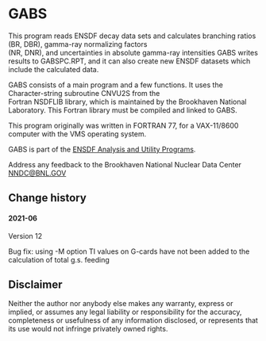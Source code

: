 # GABS

This program reads ENSDF decay data sets and calculates  branching ratios (BR, DBR), gamma-ray normalizing factors     
(NR, DNR), and uncertainties in absolute gamma-ray intensities GABS writes results to GABSPC.RPT, and it can also create   new ENSDF datasets which include the calculated data.  

GABS consists of a main program and a few functions. It uses the Character-string subroutine CNVU2S from the       
Fortran NSDFLIB library, which is maintained by the Brookhaven National Laboratory.  This Fortran library must be compiled and linked to GABS.         

This program originally was written in FORTRAN 77, for a  VAX-11/8600 computer with the VMS operating system.         

GABS is part of the [ENSDF Analysis and Utility Programs](https://nds.iaea.org/public/ensdf_pgm/).

Address any feedback to the Brookhaven National Nuclear Data Center  NNDC@BNL.GOV

## Change history

#### 2021-06

Version 12

Bug fix: using -M option TI values on G-cards have not been added to the calculation of total g.s. feeding

## Disclaimer

Neither the author nor anybody else makes any warranty, express or implied, or assumes any legal liability or responsibility for the accuracy, completeness or usefulness of any information disclosed, or represents that its use would not infringe privately owned rights.

